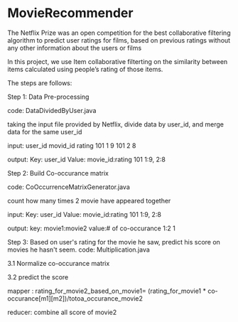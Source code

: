 # MovieRecommender
The Netflix Prize was an open competition for the best collaborative filtering algorithm to predict user ratings for films, based on previous ratings without any other information about the users or films

In this project, we use Item collaborative filterting on the similarity between items calculated using people’s rating of those items.


The steps are follows:

Step 1: Data Pre-processing

code: DataDividedByUser.java

taking the input file provided by Netflix, divide data by user_id, and merge data for the same user_id

input:
user_id movid_id rating
101     1         9
101     2         8

output:
Key: user_id    Value: movie_id:rating
      101                1:9, 2:8 

Step 2: Build Co-occurance matrix 

code: CoOccurrenceMatrixGenerator.java

count how many times 2 movie have appeared together 

input:
Key: user_id    Value: movie_id:rating
      101                1:9, 2:8 

output:
key: movie1:movie2  value:# of co-occurance
          1:2               1
         
Step 3: Based on user's rating for the movie he saw, predict his score on movies he hasn't seem.
code: Multiplication.java

3.1 Normalize co-occurance matrix

3.2 predict the score

mapper : rating_for_movie2_based_on_movie1=  (rating_for_movie1 * co-occurance[m1][m2])/totoa_occurance_movie2

reducer: combine all score of movie2 



